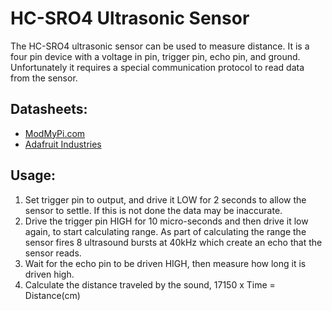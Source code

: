 # HC-SRO4 Ultrasonic Sensor
The HC-SRO4 ultrasonic sensor can be used to measure distance. It is a four pin device with a voltage in pin, trigger pin, echo pin, and ground. Unfortunately it requires a special communication protocol to read data from the sensor.

## Datasheets:
* [ModMyPi.com](https://www.modmypi.com/blog/hc-sr04-ultrasonic-range-sensor-on-the-raspberry-pi)
* [Adafruit Industries](https://learn.adafruit.com/dht?view=all#using-a-dhtxx-sensor)

## Usage:
1. Set trigger pin to output, and drive it LOW for 2 seconds to allow the sensor to settle. If this is not done the data may be inaccurate.
1. Drive the trigger pin HIGH for 10 micro-seconds and then drive it low again, to start calculating range. As part of calculating the range the sensor fires 8 ultrasound bursts at 40kHz which create an echo that the sensor reads.
1. Wait for the echo pin to be driven HIGH, then measure how long it is driven high.
1. Calculate the distance traveled by the sound, 17150 x Time = Distance(cm)
